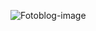 ![Fotoblog-image](https://github.com/RobertoLuizJr/Fotoblog/assets/162919964/b26df273-5bd4-4fd2-9487-50b7e937d9c1)
